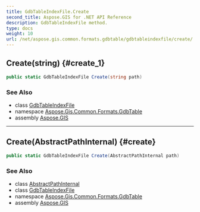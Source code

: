 ```yaml
---
title: GdbTableIndexFile.Create
second_title: Aspose.GIS for .NET API Reference
description: GdbTableIndexFile method. 
type: docs
weight: 10
url: /net/aspose.gis.common.formats.gdbtable/gdbtableindexfile/create/
---
```

## Create(string) {#create_1}

```csharp
public static GdbTableIndexFile Create(string path)
```

### See Also

* class [GdbTableIndexFile](../)
* namespace [Aspose.Gis.Common.Formats.GdbTable](../../gdbtableindexfile/)
* assembly [Aspose.GIS](../../../)

---

## Create(AbstractPathInternal) {#create}

```csharp
public static GdbTableIndexFile Create(AbstractPathInternal path)
```

### See Also

* class [AbstractPathInternal](../../../aspose.gis.common/abstractpathinternal/)
* class [GdbTableIndexFile](../)
* namespace [Aspose.Gis.Common.Formats.GdbTable](../../gdbtableindexfile/)
* assembly [Aspose.GIS](../../../)


